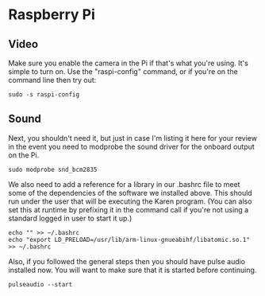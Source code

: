 # Raspberry Pi



## Video
Make sure you enable the camera in the Pi if that's what you're using.  It's simple to turn on.  Use the "raspi-config" command, or if you're on the command line then try out:
```
sudo -s raspi-config
```

## Sound
Next, you shouldn't need it, but just in case I'm listing it here for your review in the event you need to modprobe the sound driver for the onboard output on the Pi.
```
sudo modprobe snd_bcm2835 
```

We also need to add a reference for a library in our .bashrc file to meet some of the dependencies of the software we installed above.  This should run under the user that will be executing the Karen program.  (You can also set this at runtime by prefixing it in the command call if you're not using a standard logged in user to start it up.)
```
echo "" >> ~/.bashrc
echo "export LD_PRELOAD=/usr/lib/arm-linux-gnueabihf/libatomic.so.1" >> ~/.bashrc
```

Also, if you followed the general steps then you should have pulse audio installed now.  You will want to make sure that it is started before continuing.
```
pulseaudio --start
```

